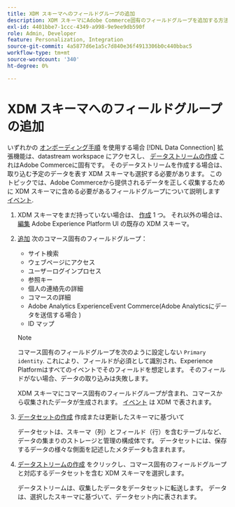 ```yaml
---
title: XDM スキーマへのフィールドグループの追加
description: XDM スキーマにAdobe Commerce固有のフィールドグループを追加する方法を説明します。
exl-id: 4401bbe7-1ccc-4349-a998-9e9ee9db590f
role: Admin, Developer
feature: Personalization, Integration
source-git-commit: 4a5877d6e1a5c7d840e36f4913306b0c440bbac5
workflow-type: tm+mt
source-wordcount: '340'
ht-degree: 0%

---
```


# XDM スキーマへのフィールドグループの追加

いずれかの [オンボーディング手順](overview.md#onboarding-steps) を使用する場合 [!DNL Data Connection] 拡張機能は、datastream workspace にアクセスし、 [データストリームの作成](https://experienceleague.adobe.com/docs/experience-platform/datastreams/overview.html) これはAdobe Commerceに固有です。 そのデータストリームを作成する場合は、取り込む予定のデータを表す XDM スキーマも選択する必要があります。 このトピックでは、Adobe Commerceから提供されるデータを正しく収集するために XDM スキーマに含める必要があるフィールドグループについて説明します [イベント](events.md).

1. XDM スキーマをまだ持っていない場合は、 [作成](https://experienceleague.adobe.com/docs/experience-platform/xdm/ui/resources/schemas.html#create) 1 つ。 それ以外の場合は、 [編集](https://experienceleague.adobe.com/docs/experience-platform/xdm/ui/resources/schemas.html#edit) Adobe Experience Platform UI の既存の XDM スキーマ。

1. [追加](https://experienceleague.adobe.com/docs/experience-platform/xdm/ui/resources/schemas.html#add-field-groups) 次のコマース固有のフィールドグループ：

   - サイト検索
   - ウェブページにアクセス
   - ユーザーログインプロセス
   - 参照キー
   - 個人の連絡先の詳細
   - コマースの詳細
   - Adobe Analytics ExperienceEvent Commerce(Adobe Analyticsにデータを送信する場合 )
   - ID マップ

   >[!NOTE]
   >
   > コマース固有のフィールドグループを次のように設定しない `Primary identity`. これにより、フィールドが必須として識別され、Experience Platformはすべてのイベントでそのフィールドを想定します。 そのフィールドがない場合、データの取り込みは失敗します。

   XDM スキーマにコマース固有のフィールドグループが含まれ、コマースから収集されたデータが生成されます。 [イベント](events.md) は XDM で表されます。

1. [データセットの作成](https://experienceleague.adobe.com/docs/platform-learn/implement-mobile-sdk/experience-cloud/platform.html#create-a-dataset) 作成または更新したスキーマに基づいて

   データセットは、スキーマ（列）とフィールド（行）を含むテーブルなど、データの集まりのストレージと管理の構成体です。 データセットには、保存するデータの様々な側面を記述したメタデータも含まれます。

1. [データストリームの作成](https://experienceleague.adobe.com/docs/experience-platform/datastreams/overview.html) をクリックし、コマース固有のフィールドグループと対応するデータセットを含む XDM スキーマを選択します。

   データストリームは、収集したデータをデータセットに転送します。 データは、選択したスキーマに基づいて、データセット内に表されます。
